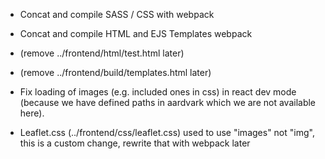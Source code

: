 - Concat and compile SASS / CSS with webpack

- Concat and compile HTML and EJS Templates webpack
- (remove ../frontend/html/test.html later)
- (remove ../frontend/build/templates.html later)

- Fix loading of images (e.g. included ones in css) in react dev mode (because we have defined paths in aardvark which we are not available here).

- Leaflet.css (../frontend/css/leaflet.css) used to use "images" not "img", this is a custom change, rewrite that with webpack later
